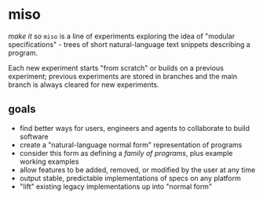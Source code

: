 # miso
*make it so*
`miso` is a line of experiments exploring the idea of "modular specifications" - trees of short natural-language text snippets describing a program.

Each new experiment starts "from scratch" or builds on a previous experiment; previous experiments are stored in branches and the main branch is always cleared for new experiments.

## goals

- find better ways for users, engineers and agents to collaborate to build software
- create a "natural-language normal form" representation of programs
- consider this form as defining a *family of programs*, plus example working examples
- allow features to be added, removed, or modified by the user at any time
- output stable, predictable implementations of specs on any platform
- "lift" existing legacy implementations up into "normal form"